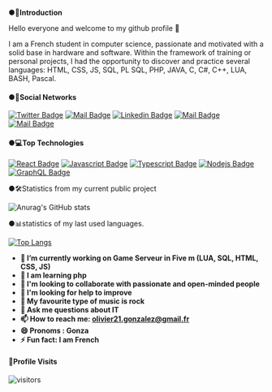 **●📒Introduction** 

Hello everyone and welcome to my github profile 👋

I am a French student in computer science, passionate and motivated with a solid base in hardware and software.
Within the framework of training or personal projects, I had the opportunity to discover and practice several languages:
HTML, CSS, JS, SQL, PL SQL, PHP, JAVA, C, C#, C++, LUA, BASH, Pascal.

#### ●🎑Social Networks

[![Twitter Badge](https://img.shields.io/badge/-@OlivierSirugue-1ca0f1?style=flat&labelColor=1ca0f1&logo=twitter&logoColor=white&link=https://twitter.com/Ipenywis)](https://twitter.com/OlivierSirugue) [![Mail Badge](https://img.shields.io/badge/-Gonza_YT-e74c3c?style=flat&labelColor=e74c3c&logo=youtube&logoColor=white)](https://www.youtube.com/channel/UCtEICoZ6z9AGKleFmqPEoug) [![Linkedin Badge](https://img.shields.io/badge/-Olivier-0e76a8?style=flat&labelColor=0e76a8&logo=linkedin&logoColor=white)](https://www.linkedin.com/in/olivier-sirugue-21b658213/) [![Mail Badge](https://img.shields.io/badge/-@Olivier_Sirugue-e84393?style=flat&labelColor=e84393&logo=instagram&logoColor=white)](https://www.instagram.com/olivier_sirugue/) [![Mail Badge](https://img.shields.io/badge/-olivier21.gonzalez@gmail.fr-c0392b?style=flat&labelColor=c0392b&logo=gmail&logoColor=white)](mailto:olivier21.gonzalez@gmail.fr)


#### ●💻Top Technologies

<!-- TODO: Make technologies links takes you to repositories -->

[![React Badge](https://img.shields.io/badge/-React-61DBFB?style=for-the-badge&labelColor=black&logo=react&logoColor=61DBFB)](#) [![Javascript Badge](https://img.shields.io/badge/-Javascript-F0DB4F?style=for-the-badge&labelColor=black&logo=javascript&logoColor=F0DB4F)](#) [![Typescript Badge](https://img.shields.io/badge/-Typescript-007acc?style=for-the-badge&labelColor=black&logo=typescript&logoColor=007acc)](#) [![Nodejs Badge](https://img.shields.io/badge/-Nodejs-3C873A?style=for-the-badge&labelColor=black&logo=node.js&logoColor=3C873A)](#) [![GraphQL Badge](https://img.shields.io/badge/-GraphQl-e535ab?style=for-the-badge&labelColor=black&logo=node.js&logoColor=e535ab)](#)

●🛠Statistics from my current public project


![Anurag's GitHub stats](https://github-readme-stats.vercel.app/api?username=Olivier21200&show_icons=true&theme=tokyonight)

●📊statistics of my last used languages. 

[![Top Langs](https://github-readme-stats.vercel.app/api/top-langs/?username=Olivier21200&layout=compact&theme=tokyonight)](https://github.com/anuraghazra/github-readme-stats)



- **🔭 I’m currently working on Game Serveur in Five m (LUA, SQL, HTML, CSS, JS)**
- **🌱 I am learning php**
- **👯 I'm looking to collaborate with passionate and open-minded people**
- **🤔 I'm looking for help to improve**
- **🎸 My favourite type of music is rock**
- **💬 Ask me questions about IT**
- **📫 How to reach me: olivier21.gonzalez@gmail.fr**
- **😄 Pronoms : Gonza**
- **⚡ Fun fact: I am French**

#### 👀Profile Visits 

![visitors](https://visitor-badge.glitch.me/badge?page_id=Olivier21200.README)
